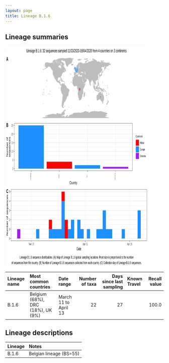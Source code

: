 ```yaml
---
layout: page
title: Lineage B.1.6
---
```




<h2> Lineage summaries</h2>

<img src="../assets/images/B.1.6.svg" alt="B.1.6 lineage summary figure" width="90%" height="700px" />


| Lineage name | Most common countries | Date range | Number of taxa |  Days since last sampling | Known Travel | Recall value |
|:-----|:-----|:-------|-------:|-------:|:---------|--------:|
| B.1.6 | Belgium (68%), DRC (18%), UK (9%) | March 11 to April 13 | 22 | 27 |  | 100.0 |

<h2>Lineage descriptions</h2>

| Lineage | Notes |
|:-----|:-----|
| B.1.6 | Belgian lineage (BS=55) |

